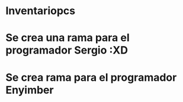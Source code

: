 # Inventariopcs

# Se crea una rama para el programador Sergio :XD

# Se crea rama para el programador Enyimber
